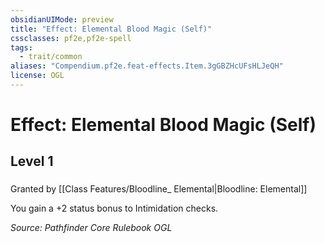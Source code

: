 ```yaml
---
obsidianUIMode: preview
title: "Effect: Elemental Blood Magic (Self)"
cssclasses: pf2e,pf2e-spell
tags:
  - trait/common
aliases: "Compendium.pf2e.feat-effects.Item.3gGBZHcUFsHLJeQH"
license: OGL
---
```

# Effect: Elemental Blood Magic (Self)
## Level 1
### 






Granted by [[Class Features/Bloodline_ Elemental|Bloodline: Elemental]]

You gain a +2 status bonus to Intimidation checks.

*Source: Pathfinder Core Rulebook*
*OGL*